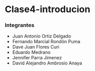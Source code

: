 # Clase4-introducion


### Integrantes

- Juan Antonio Ortiz Delgado
- Fernando Marcial Rondón Puma
- Dave Juan Flores Curi
- Eduardo Medrano
- Jennifer Parra Jimenez
- David Alejandro Ambrosio Anaya
